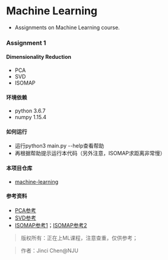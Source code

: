 # Machine Learning
- Assignments on Machine Learning course.

### Assignment 1

#### Dimensionality Reduction
- PCA
- SVD
- ISOMAP

#### 环境依赖
- python 3.6.7
- numpy 1.15.4

#### 如何运行
- 运行python3 main.py --help查看帮助
- 再根据帮助提示运行本代码（另外注意，ISOMAP求距离非常慢）

#### 本项目仓库
- [machine-learning](https://github.com/njucjc/machine-learning)

#### 参考资料
- [PCA参考](https://www.cnblogs.com/lzllovesyl/p/5235137.html)
- [SVD参考](https://blog.csdn.net/u012421852/article/details/80439403)
- [ISOMAP参考1](https://github.com/unknown-kid/ISOmap_and_MDS)；[ISOMAP参考2](https://blog.csdn.net/m0_37783096/article/details/79704621?utm_source=blogxgwz6)

> 版权所有：正在上ML课程，注意查重，仅供参考；


> 作者：Jinci Chen@NJU
